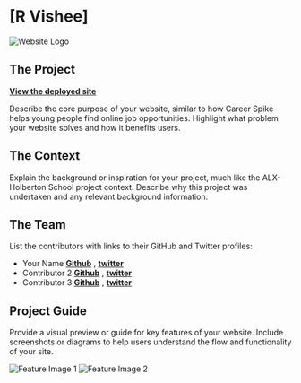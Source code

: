 # [R Vishee]

![Website Logo]([image0](https://github.com/user-attachments/assets/7ea53c23-8891-4a48-acef-d1a3ad0c8700)
)

## The Project 
[**View the deployed site**](https://your-website-url.com)

Describe the core purpose of your website, similar to how Career Spike helps young people find online job opportunities. Highlight what problem your website solves and how it benefits users.

## The Context

Explain the background or inspiration for your project, much like the ALX-Holberton School project context. Describe why this project was undertaken and any relevant background information.

## The Team

List the contributors with links to their GitHub and Twitter profiles:

  * Your Name **[Github](https://github.com/yourprofile)** , **[twitter](https://twitter.com/yourprofile)**
  * Contributor 2 **[Github](https://github.com/contributor2)** , **[twitter](https://twitter.com/contributor2)**
  * Contributor 3 **[Github](https://github.com/contributor3)** , **[twitter](https://twitter.com/contributor3)**

## Project Guide

Provide a visual preview or guide for key features of your website. Include screenshots or diagrams to help users understand the flow and functionality of your site.

![Feature Image 1](https://image-url1.com)
![Feature Image 2](https://image-url2.com)
